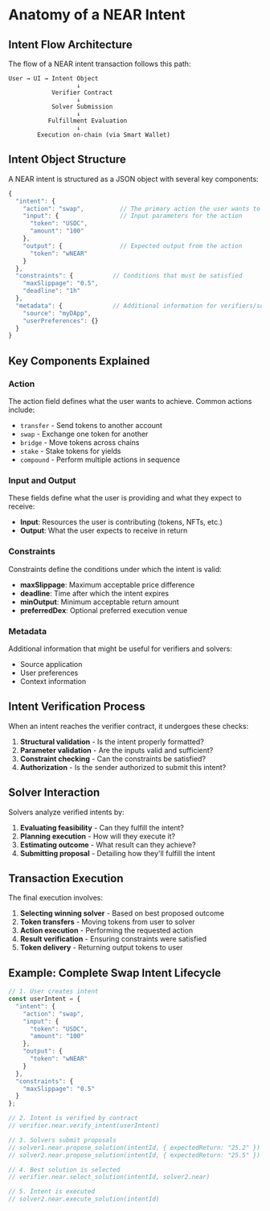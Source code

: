 # Anatomy of a NEAR Intent

## Intent Flow Architecture

The flow of a NEAR intent transaction follows this path:

```
User → UI → Intent Object
                   ↓
            Verifier Contract
                   ↓
            Solver Submission
                   ↓
           Fulfillment Evaluation
                   ↓
        Execution on-chain (via Smart Wallet)
```

## Intent Object Structure

A NEAR intent is structured as a JSON object with several key components:

```javascript
{
  "intent": {
    "action": "swap",          // The primary action the user wants to perform
    "input": {                 // Input parameters for the action
      "token": "USDC",
      "amount": "100"
    },
    "output": {                // Expected output from the action
      "token": "wNEAR"
    }
  },
  "constraints": {           // Conditions that must be satisfied
    "maxSlippage": "0.5",
    "deadline": "1h"
  },
  "metadata": {              // Additional information for verifiers/solvers
    "source": "myDApp",
    "userPreferences": {}
  }
}
```

## Key Components Explained

### Action

The action field defines what the user wants to achieve. Common actions include:
- `transfer` - Send tokens to another account
- `swap` - Exchange one token for another
- `bridge` - Move tokens across chains
- `stake` - Stake tokens for yields
- `compound` - Perform multiple actions in sequence

### Input and Output

These fields define what the user is providing and what they expect to receive:

- **Input**: Resources the user is contributing (tokens, NFTs, etc.)
- **Output**: What the user expects to receive in return

### Constraints

Constraints define the conditions under which the intent is valid:

- **maxSlippage**: Maximum acceptable price difference
- **deadline**: Time after which the intent expires
- **minOutput**: Minimum acceptable return amount
- **preferredDex**: Optional preferred execution venue

### Metadata

Additional information that might be useful for verifiers and solvers:
- Source application
- User preferences
- Context information

## Intent Verification Process

When an intent reaches the verifier contract, it undergoes these checks:

1. **Structural validation** - Is the intent properly formatted?
2. **Parameter validation** - Are the inputs valid and sufficient?
3. **Constraint checking** - Can the constraints be satisfied?
4. **Authorization** - Is the sender authorized to submit this intent?

## Solver Interaction

Solvers analyze verified intents by:

1. **Evaluating feasibility** - Can they fulfill the intent?
2. **Planning execution** - How will they execute it?
3. **Estimating outcome** - What result can they achieve?
4. **Submitting proposal** - Detailing how they'll fulfill the intent

## Transaction Execution

The final execution involves:

1. **Selecting winning solver** - Based on best proposed outcome
2. **Token transfers** - Moving tokens from user to solver
3. **Action execution** - Performing the requested action
4. **Result verification** - Ensuring constraints were satisfied
5. **Token delivery** - Returning output tokens to user

## Example: Complete Swap Intent Lifecycle

```javascript
// 1. User creates intent
const userIntent = {
  "intent": {
    "action": "swap",
    "input": {
      "token": "USDC",
      "amount": "100"
    },
    "output": {
      "token": "wNEAR"
    }
  },
  "constraints": {
    "maxSlippage": "0.5"
  }
};

// 2. Intent is verified by contract
// verifier.near.verify_intent(userIntent)

// 3. Solvers submit proposals
// solver1.near.propose_solution(intentId, { expectedReturn: "25.2" })
// solver2.near.propose_solution(intentId, { expectedReturn: "25.5" })

// 4. Best solution is selected
// verifier.near.select_solution(intentId, solver2.near)

// 5. Intent is executed
// solver2.near.execute_solution(intentId)